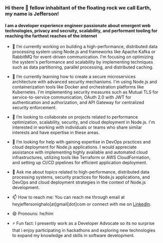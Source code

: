 ### Hi there 👋 fellow inhabitant of the floating rock we call Earth, my name is Jefferson! 

#### I am a developer experience engineer passionate about emergent web technologies, privacy and secruity, scalability, and performant tooling for reaching the farthest reaches of the internet 


- 🔭 I’m currently working on building a high-performance, distributed data processing system using Node.js and frameworks like Apache Kafka or RabbitMQ for event-driven communication. I'm focusing on optimizing the system's performance and scalability by implementing techniques such as data partitioning, parallel processing, and distributed caching.

- 🌱 I’m currently learning how to create a secure microservices architecture with advanced security mechanisms. I'm using Node.js and containerization tools like Docker and orchestration platforms like Kubernetes. I'm implementing security measures such as Mutual TLS for service-to-service communication, OAuth 2.0 with JWT for authentication and authorization, and API Gateway for centralized security enforcement.

- 👯 I’m looking to collaborate on projects related to performance optimization, scalability, security, and cloud deployment in Node.js. I'm interested in working with individuals or teams who share similar interests and have expertise in these areas.

- 🤔 I’m looking for help with gaining expertise in DevOps practices and cloud deployment for Node.js applications. I would appreciate assistance with implementing highly available and automated cloud infrastructures, utilizing tools like Terraform or AWS CloudFormation, and setting up CI/CD pipelines for efficient application deployment.

- 💬 Ask me about topics related to high-performance, distributed data processing systems, security practices for Node.js applications, and DevOps and cloud deployment strategies in the context of Node.js development.

- 📫 How to reach me: You can reach me through email at heyjeffersonighalo[at]gmail[dot]com or connect with me on [LinkedIn](https://www.linkedin.com/in/jefferson-ighalo-581aa379/).

- 😄 Pronouns: he/him

- ⚡ Fun fact: I presently work as a Developer Advocate so its no surprise that i enjoy participating in hackathons and exploring new technologies to expand my knowledge and skills in software development.

